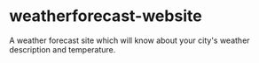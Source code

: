 # weatherforecast-website

A weather forecast site which will know about your city's weather description and temperature.
